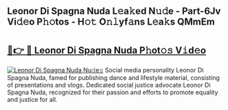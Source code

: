## Leonor Di Spagna Nuda L𝚎a𝚔ed N𝚞𝚍e - Part-6Jv Vi𝚍𝚎o P𝚑𝚘tos - H𝚘𝚝 O𝚗𝚕yf𝚊ns L𝚎a𝚔s QMmEm

# <h2><a href="http://kf0zdg1.oniu.top/?m=Leonor+Di+Spagna+Nuda">🔗👉 🔴 Leonor Di Spagna Nuda P𝚑ot𝚘𝚜 V𝚒d𝚎o</a></h2>

[![Leonor Di Spagna Nuda Nu𝚍e𝚜](https://i.imgur.com/0qMVB7G.gif)](http://kf0zdg1.oniu.top/?m=Leonor+Di+Spagna+Nuda)
Social media personality Leonor Di Spagna Nuda, famed for publishing dance and lifestyle material, consisting of presentations and vlogs. Dedicated social justice advocate Leonor Di Spagna Nuda, recognized for their passion and efforts to promote equality and justice for all.  
